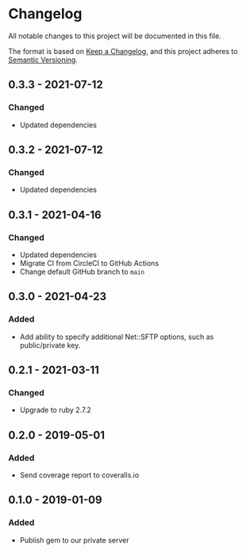 # Changelog
All notable changes to this project will be documented in this file.

The format is based on [Keep a Changelog](https://keepachangelog.com/en/1.0.0/),
and this project adheres to [Semantic Versioning](https://semver.org/spec/v2.0.0.html).

## 0.3.3 - 2021-07-12
### Changed
- Updated dependencies

## 0.3.2 - 2021-07-12
### Changed
- Updated dependencies

## 0.3.1 - 2021-04-16
### Changed
- Updated dependencies
- Migrate CI from CircleCI to GitHub Actions
- Change default GitHub branch to `main`

## 0.3.0 - 2021-04-23
### Added
- Add ability to specify additional Net::SFTP options, such as public/private key.

## 0.2.1 - 2021-03-11
### Changed
- Upgrade to ruby 2.7.2

## 0.2.0 - 2019-05-01
### Added
- Send coverage report to coveralls.io

## 0.1.0 - 2019-01-09
### Added
- Publish gem to our private server
